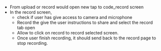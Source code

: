 - From upload or record would open new tap to code_record screen
- In the record screen,
    - check if user has give access to camera and microphone
    - Record the give the user instructions to share and select the record tab open
    - Allow to click on record to record selected screen.
    - Once user finish recording, it should send back to the record page to stop recording.